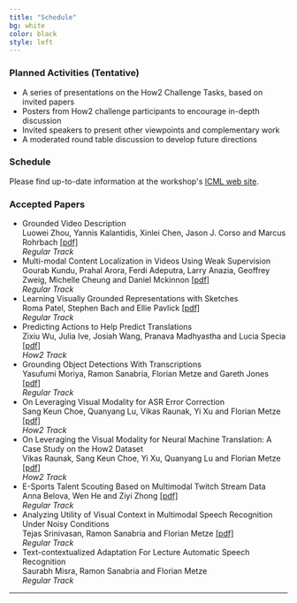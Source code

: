 ```yaml
---
title: "Schedule"
bg: white 
color: black
style: left
---
```


### Planned Activities (Tentative)

- A series of presentations on the How2 Challenge Tasks, based on invited papers
- Posters from How2 challenge participants to encourage in-depth discussion
- Invited speakers to present other viewpoints and complementary work
- A moderated round table discussion to develop future directions



### Schedule

Please find up-to-date information at the workshop's [ICML web site](https://icml.cc/Conferences/2019/Schedule?showEvent=3532).
 

### Accepted Papers

 
 - Grounded Video Description  
   Luowei Zhou, Yannis Kalantidis, Xinlei Chen, Jason J. Corso and Marcus Rohrbach <a href="assets/authors/TH2_paper_2.pdf">[pdf]</a>  
   *Regular Track*
 - Multi-modal Content Localization in Videos Using Weak Supervision  
   Gourab Kundu, Prahal Arora, Ferdi Adeputra, Larry Anazia, Geoffrey Zweig, Michelle Cheung and Daniel Mckinnon  <a href="assets/authors/TH2_paper_3.pdf">[pdf]</a>  
   *Regular Track*
 - Learning Visually Grounded Representations with Sketches  
   Roma Patel, Stephen Bach and Ellie Pavlick  <a href="assets/authors/ICML_sketch.pdf">[pdf]</a>  
   *Regular Track*
 - Predicting Actions to Help Predict Translations  
   Zixiu Wu, Julia Ive, Josiah Wang, Pranava Madhyastha and Lucia Specia  <a href="assets/authors/1908.01665.pdf">[pdf]</a>  
   *How2 Track*
 - Grounding Object Detections With Transcriptions  
   Yasufumi Moriya, Ramon Sanabria, Florian Metze and Gareth Jones  <a href="https://arxiv.org/pdf/1906.06147.pdf">[pdf]</a>  
   *Regular Track*
 - On Leveraging Visual Modality for ASR Error Correction  
   Sang Keun Choe, Quanyang Lu, Vikas Raunak, Yi Xu and Florian Metze  <a href="assets/authors/TH2_paper_7.pdf">[pdf]</a>  
   *How2 Track*
 - On Leveraging the Visual Modality for Neural Machine Translation: A Case Study on the How2 Dataset  
   Vikas Raunak, Sang Keun Choe, Yi Xu, Quanyang Lu and Florian Metze  <a href="assets/authors/TH2_paper_8.pdf">[pdf]</a>  
   *How2 Track*
 - E-Sports Talent Scouting Based on Multimodal Twitch Stream Data  
   Anna Belova, Wen He and Ziyi Zhong  <a href="https://arxiv.org/abs/1907.01615">[pdf]</a>  
   *Regular Track*
 - Analyzing Utility of Visual Context in Multimodal Speech Recognition Under Noisy Conditions  
   Tejas Srinivasan, Ramon Sanabria and Florian Metze  <a href="https://arxiv.org/pdf/1907.00477.pdf">[pdf]</a>  
   *Regular Track*
 - Text-contextualized Adaptation For Lecture Automatic Speech Recognition  
   Saurabh Misra, Ramon Sanabria and Florian Metze    
   *Regular Track*

* * *
